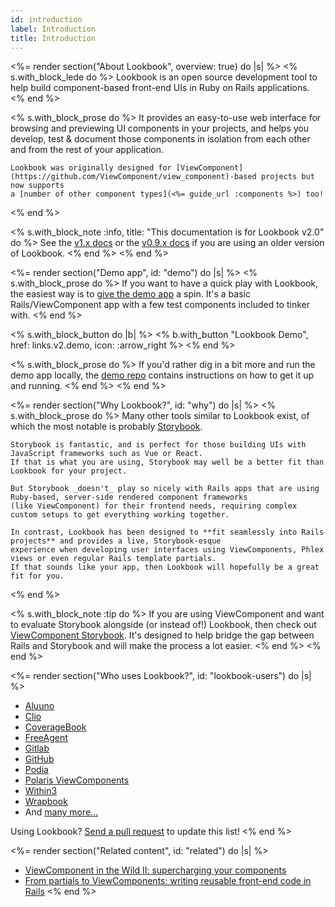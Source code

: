 ```yaml
---
id: introduction
label: Introduction
title: Introduction
---
```


<%= render section("About Lookbook", overview: true) do |s| %>
  <% s.with_block_lede do %>
    Lookbook is an open source development tool to help build component-based front-end UIs in Ruby on Rails applications.
  <% end %>

  <% s.with_block_prose do %>
    It provides an easy-to-use web interface for browsing and previewing UI components in your projects, and helps you develop, test & document those components in isolation from each other and from the rest of your application.

    Lookbook was originally designed for [ViewComponent](https://github.com/ViewComponent/view_component)-based projects but now supports
    a [number of other component types](<%= guide_url :components %>) too!
  <% end %>

  <% s.with_block_note :info, title: "This documentation is for Lookbook v2.0"  do %>
    See the [v1.x docs](https://lookbook.build) or the
    [v0.9.x docs](https://github.com/ViewComponent/lookbook/tree/0.9.x) if you are using an older version of Lookbook.
  <% end %>
<% end %>

<%= render section("Demo app", id: "demo") do |s| %>
  <% s.with_block_prose do %>
    If you want to have a quick play with Lookbook, the easiest way is to [give the demo app](<%= links.v2.demo %>) a spin.
    It's a basic Rails/ViewComponent app with a few test components included to tinker with.
  <% end %>

  <% s.with_block_button do |b| %>
    <% b.with_button "Lookbook Demo", href: links.v2.demo, icon: :arrow_right %>
  <% end %>

  <% s.with_block_prose do %>
    If you'd rather dig in a bit more and run the demo app locally, the [demo repo](<%= links.v2.demo_repo %>) contains instructions on how to get it up and running.
  <% end %>
<% end %>

<%= render section("Why Lookbook?", id: "why") do |s| %>
  <% s.with_block_prose do %>
    Many other tools similar to Lookbook exist, of which the most notable is probably [Storybook](https://storybook.js.org/).

    Storybook is fantastic, and is perfect for those building UIs with JavaScript frameworks such as Vue or React.
    If that is what you are using, Storybook may well be a better fit than Lookbook for your project.
 
    But Storybook _doesn't_ play so nicely with Rails apps that are using Ruby-based, server-side rendered component frameworks
    (like ViewComponent) for their frontend needs, requiring complex custom setups to get everything working together.
  
    In contrast, Lookbook has been designed to **fit seamlessly into Rails projects** and provides a live, Storybook-esque
    experience when developing user interfaces using ViewComponents, Phlex views or even regular Rails template partials.
    If that sounds like your app, then Lookbook will hopefully be a great fit for you.
  <% end %>

  <% s.with_block_note :tip do %>
    If you are using ViewComponent and want to evaluate Storybook alongside (or instead of!) Lookbook, then check out
    [ViewComponent Storybook](https://github.com/jonspalmer/view_component_storybook).
    It's designed to help bridge the gap between Rails and Storybook and will make the process a lot easier.
  <% end %>
<% end %>

<%= render section("Who uses Lookbook?", id: "lookbook-users") do |s| %>
  * [Aluuno](https://aluuno.com/)
  * [Clio](https://www.clio.com/)
  * [CoverageBook](https://coveragebook.com/)
  * [FreeAgent](https://www.freeagent.com/)
  * [Gitlab](https://www.gitlab.com/)
  * [GitHub](https://www.github.com/)
  * [Podia](https://www.podia.com/)
  * [Polaris ViewComponents](https://github.com/baoagency/polaris_view_components)
  * [Within3](https://within3.com/)
  * [Wrapbook](https://wrapbook.com/)
  * And [many more...](https://github.com/ViewComponent/lookbook/network/dependents?package_id=UGFja2FnZS0xMDM0MzQ1)

  Using Lookbook? [Send a pull request](https://github.com/ViewComponent/lookbook/edit/main/docs/src/_user_docs/overview.md) to update this list!
<% end %>

<%= render section("Related content", id: "related") do |s| %>
  * [ViewComponent in the Wild II: supercharging your components](https://evilmartians.com/chronicles/viewcomponent-in-the-wild-supercharging-your-components)
  * [From partials to ViewComponents: writing reusable front-end code in Rails](https://dev.to/nejremeslnici/from-partials-to-viewcomponents-writing-reusable-front-end-code-in-rails-1c9o)
<% end %>

